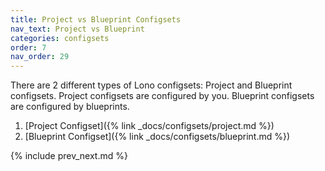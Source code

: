 ```yaml
---
title: Project vs Blueprint Configsets
nav_text: Project vs Blueprint
categories: configsets
order: 7
nav_order: 29
---
```


There are 2 different types of Lono configsets: Project and Blueprint configsets. Project configsets are configured by you. Blueprint configsets are configured by blueprints.

1. [Project Configset]({% link _docs/configsets/project.md %})
2. [Blueprint Configset]({% link _docs/configsets/blueprint.md %})

{% include prev_next.md %}
